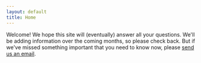 ```yaml
---
layout: default
title: Home
---
```


Welcome! We hope this site will (eventually) answer all your questions. We'll be adding information over the coming months, so please check back. But if we've missed something important that you need to know now, please <a href="mailto:wedding@fitzell.ca">send us an email</a>.